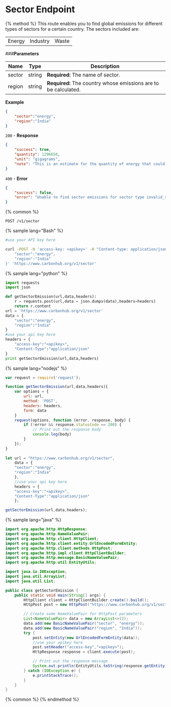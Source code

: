 # Sector Endpoint

{% method %}
This route enables you to find global emissions for different types of sectors for a certain country. The sectors included are:

| | | |
| - | - | - |
| Energy | Industry | Waste |

###**Parameters**

| Name        | Type           | Description  |
| ------------- |-------------| -----|
| sector | string | **Required:** The name of sector.|
| region | string | **Required:** The country whose emissions are to be calculated. |
**Example**
```JSON
{
    "sector":"energy",
    "region":"India"
}
```
`200` - **Response**
```JSON
{
    "success": true,
    "quantity": 1296650,
    "unit": "gigagrams",
    "note": "This is an estimate for the quantity of energy that could be the cause of emission provided."
}
```
`400` - **Error** 
```JSON
{
    "success": false,
    "error": "Unable to find sector emissions for sector type invalid_sector in India"
}
```
{% common %}
```
POST /v1/sector
```
{% sample lang="Bash" %}
```Bash
#use your API key here

curl -POST -H 'access-key: <apikey>' -H "Content-type: application/json" -d '{
    "sector":"energy",
    "region":"India"
}' 'https://www.carbonhub.org/v1/sector'
```
{% sample lang="python" %}
```Python
import requests
import json

def getSectorEmission(url,data,headers):
    r = requests.post(url,data = json.dumps(data),headers=headers)
    return r.content
url = 'https://www.carbonhub.org/v1/sector'
data = {
    "sector":"energy",
    "region":"India"
}
#use your api key here
headers = {
    "access-key":"<apikey>",
    "Content-Type":"application/json"
}
print getSectorEmission(url,data,headers)
```
{% sample lang="nodejs" %}
```javascript
var request = require('request');

function getSectorEmission(url,data,headers){
    var options = {
        url: url,
        method: 'POST',
        headers: headers,
        form: data
    }
    request(options, function (error, response, body) {
        if (!error && response.statusCode == 200) {
            // Print out the response body
            console.log(body)
        }
    });
}
    
let url = "https://www.carbonhub.org/v1/sector",
    data = {
    "sector":"energy",
    "region":"India"
    },
    //use your api key here
    headers = {
    "access-key":"<apikey>",
    "Content-Type":"application/json"
    };

getSectorEmission(url,data,headers); 
```
{% sample lang="java" %}
```Java
import org.apache.http.HttpResponse;
import org.apache.http.NameValuePair;
import org.apache.http.client.HttpClient;
import org.apache.http.client.entity.UrlEncodedFormEntity;
import org.apache.http.client.methods.HttpPost;
import org.apache.http.impl.client.HttpClientBuilder;
import org.apache.http.message.BasicNameValuePair;
import org.apache.http.util.EntityUtils;

import java.io.IOException;
import java.util.ArrayList;
import java.util.List;

public class getSectorEmission {
    public static void main(String[] args) {
        HttpClient client = HttpClientBuilder.create().build();
        HttpPost post = new HttpPost("https://www.carbonhub.org/v1/sector");

        // Create some NameValuePair for HttpPost parameters
        List<NameValuePair> data = new ArrayList<>(2);
        data.add(new BasicNameValuePair("sector", "energy"));
        data.add(new BasicNameValuePair("region", "India"));
        try {
            post.setEntity(new UrlEncodedFormEntity(data));
            //use your apikey here
            post.setHeader("access-key","<apikey>");
            HttpResponse response = client.execute(post);

            // Print out the response message
            System.out.println(EntityUtils.toString(response.getEntity()));
        } catch (IOException e) {
            e.printStackTrace();
        }
    }
}
```

{% common %}
{% endmethod %}